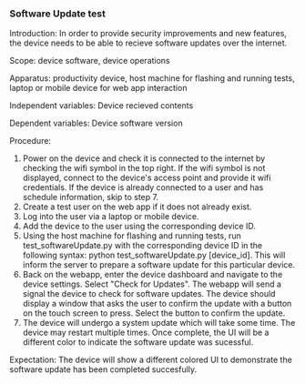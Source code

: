 ### Software Update test
Introduction: In order to provide security improvements and new features, the device needs to be able to recieve software updates over the internet.

Scope: device software, device operations

Apparatus: productivity device, host machine for flashing and running tests, laptop or mobile device for web app interaction

Independent variables: Device recieved contents 

Dependent variables: Device software version 

Procedure:

1. Power on the device and check it is connected to the internet by checking the wifi symbol in the top right. If the wifi symbol is not displayed, connect to the device's access point and provide it wifi credentials. If the device is already connected to a user and has schedule information, skip to step 7.
2. Create a test user on the web app if it does not already exist. 
3. Log into the user via a laptop or mobile device. 
4. Add the device to the user using the corresponding device ID.
5. Using the host machine for flashing and running tests, run test_softwareUpdate.py with the corresponding device ID in the following syntax: python test_softwareUpdate.py [device_id]. This will inform the server to prepare a software update for this particular device.
5. Back on the webapp, enter the device dashboard and navigate to the device settings. Select "Check for Updates". The webapp will send a signal the device to check for software updates. The device should display a window that asks the user to confirm the update with a button on the touch screen to press. Select the button to confirm the update.
6. The device will undergo a system update which will take some time. The device may restart multiple times. Once complete, the UI will be a different color to indicate the software update was sucessful.

Expectation: The device will show a different colored UI to demonstrate the software update has been completed succesfully. 
